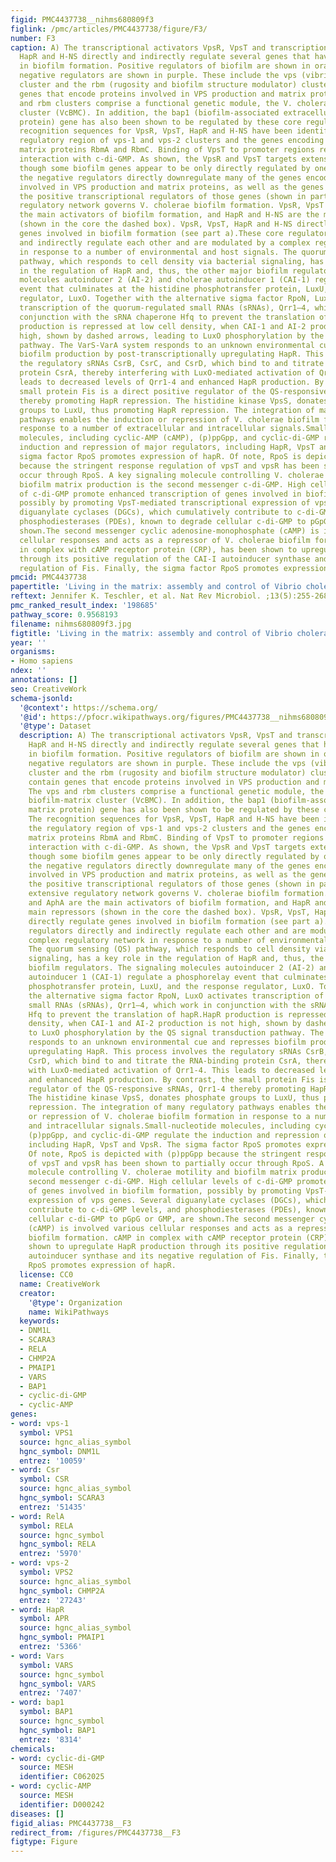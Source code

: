 ```yaml
---
figid: PMC4437738__nihms680809f3
figlink: /pmc/articles/PMC4437738/figure/F3/
number: F3
caption: A) The transcriptional activators VpsR, VpsT and transcriptional repressors
  HapR and H-NS directly and indirectly regulate several genes that have key roles
  in biofilm formation. Positive regulators of biofilm are shown in orange, while
  negative regulators are shown in purple. These include the vps (vibrio polysaccharide)
  cluster and the rbm (rugosity and biofilm structure modulator) cluster, which contain
  genes that encode proteins involved in VPS production and matrix proteins. The vps
  and rbm clusters comprise a functional genetic module, the V. cholerae biofilm-matrix
  cluster (VcBMC). In addition, the bap1 (biofilm-associated extracellular matrix
  protein) gene has also been shown to be regulated by these core regulators. The
  recognition sequences for VpsR, VpsT, HapR and H-NS have been identified in the
  regulatory region of vps-1 and vps-2 clusters and the genes encoding the extracellular
  matrix proteins RbmA and RbmC. Binding of VpsT to promoter regions requires its
  interaction with c-di-GMP. As shown, the VpsR and VpsT targets extensively overlap,
  though some biofilm genes appear to be only directly regulated by one. Additionally,
  the negative regulators directly downregulate many of the genes encoding proteins
  involved in VPS production and matrix proteins, as well as the genes that encode
  the positive transcriptional regulators of those genes (shown in part b).B) An extensive
  regulatory network governs V. cholerae biofilm formation. VpsR, VpsT and AphA are
  the main activators of biofilm formation, and HapR and H-NS are the main repressors
  (shown in the core the dashed box). VpsR, VpsT, HapR and H-NS directly regulate
  genes involved in biofilm formation (see part a).These core regulators directly
  and indirectly regulate each other and are modulated by a complex regulatory network
  in response to a number of environmental and host signals. The quorum sensing (QS)
  pathway, which responds to cell density via bacterial signaling, has a key role
  in the regulation of HapR and, thus, the other major biofilm regulators. The signaling
  molecules autoinducer 2 (AI-2) and cholerae autoinducer 1 (CAI-1) regulate a phosphorelay
  event that culminates at the histidine phosphotransfer protein, LuxU, and the response
  regulator, LuxO. Together with the alternative sigma factor RpoN, LuxO activates
  transcription of the quorum-regulated small RNAs (sRNAs), Qrr1–4, which work in
  conjunction with the sRNA chaperone Hfq to prevent the translation of hapR.HapR
  production is repressed at low cell density, when CAI-1 and AI-2 production is not
  high, shown by dashed arrows, leading to LuxO phosphorylation by the QS signal transduction
  pathway. The VarS-VarA system responds to an unknown environmental cue and represses
  biofilm production by post-transcriptionally upregulating HapR. This process involves
  the regulatory sRNAs CsrB, CsrC, and CsrD, which bind to and titrate the RNA-binding
  protein CsrA, thereby interfering with LuxO-mediated activation of Qrr1-4. This
  leads to decreased levels of Qrr1-4 and enhanced HapR production. By contrast, the
  small protein Fis is a direct positive regulator of the QS-responsive sRNAs, Qrr1-4
  thereby promoting HapR repression. The histidine kinase VpsS, donates phosphate
  groups to LuxU, thus promoting HapR repression. The integration of many regulatory
  pathways enables the induction or repression of V. cholerae biofilm formation in
  response to a number of extracellular and intracellular signals.Small-nucleotide
  molecules, including cyclic-AMP (cAMP), (p)ppGpp, and cyclic-di-GMP regulate the
  induction and repression of major regulators, including HapR, VpsT and VpsR. The
  sigma factor RpoS promotes expression of hapR. Of note, RpoS is depicted with (p)ppGpp
  because the stringent response regulation of vpsT and vpsR has been shown to partially
  occur through RpoS. A key signaling molecule controlling V. cholerae motility and
  biofilm matrix production is the second messenger c-di-GMP. High cellular levels
  of c-di-GMP promote enhanced transcription of genes involved in biofilm formation,
  possibly by promoting VpsT-mediated transcriptional expression of vps genes. Several
  diguanylate cyclases (DGCs), which cumulatively contribute to c-di-GMP levels, and
  phosphodiesterases (PDEs), known to degrade cellular c-di-GMP to pGpG or GMP, are
  shown.The second messenger cyclic adenosine-monophosphate (cAMP) is involved various
  cellular responses and acts as a repressor of V. cholerae biofilm formation. cAMP
  in complex with cAMP receptor protein (CRP), has been shown to upregulate HapR production
  through its positive regulation of the CAI-I autoinducer synthase and its negative
  regulation of Fis. Finally, the sigma factor RpoS promotes expression of hapR.
pmcid: PMC4437738
papertitle: 'Living in the matrix: assembly and control of Vibrio cholerae biofilms.'
reftext: Jennifer K. Teschler, et al. Nat Rev Microbiol. ;13(5):255-268.
pmc_ranked_result_index: '198685'
pathway_score: 0.9568193
filename: nihms680809f3.jpg
figtitle: 'Living in the matrix: assembly and control of Vibrio cholerae biofilms'
year: ''
organisms:
- Homo sapiens
ndex: ''
annotations: []
seo: CreativeWork
schema-jsonld:
  '@context': https://schema.org/
  '@id': https://pfocr.wikipathways.org/figures/PMC4437738__nihms680809f3.html
  '@type': Dataset
  description: A) The transcriptional activators VpsR, VpsT and transcriptional repressors
    HapR and H-NS directly and indirectly regulate several genes that have key roles
    in biofilm formation. Positive regulators of biofilm are shown in orange, while
    negative regulators are shown in purple. These include the vps (vibrio polysaccharide)
    cluster and the rbm (rugosity and biofilm structure modulator) cluster, which
    contain genes that encode proteins involved in VPS production and matrix proteins.
    The vps and rbm clusters comprise a functional genetic module, the V. cholerae
    biofilm-matrix cluster (VcBMC). In addition, the bap1 (biofilm-associated extracellular
    matrix protein) gene has also been shown to be regulated by these core regulators.
    The recognition sequences for VpsR, VpsT, HapR and H-NS have been identified in
    the regulatory region of vps-1 and vps-2 clusters and the genes encoding the extracellular
    matrix proteins RbmA and RbmC. Binding of VpsT to promoter regions requires its
    interaction with c-di-GMP. As shown, the VpsR and VpsT targets extensively overlap,
    though some biofilm genes appear to be only directly regulated by one. Additionally,
    the negative regulators directly downregulate many of the genes encoding proteins
    involved in VPS production and matrix proteins, as well as the genes that encode
    the positive transcriptional regulators of those genes (shown in part b).B) An
    extensive regulatory network governs V. cholerae biofilm formation. VpsR, VpsT
    and AphA are the main activators of biofilm formation, and HapR and H-NS are the
    main repressors (shown in the core the dashed box). VpsR, VpsT, HapR and H-NS
    directly regulate genes involved in biofilm formation (see part a).These core
    regulators directly and indirectly regulate each other and are modulated by a
    complex regulatory network in response to a number of environmental and host signals.
    The quorum sensing (QS) pathway, which responds to cell density via bacterial
    signaling, has a key role in the regulation of HapR and, thus, the other major
    biofilm regulators. The signaling molecules autoinducer 2 (AI-2) and cholerae
    autoinducer 1 (CAI-1) regulate a phosphorelay event that culminates at the histidine
    phosphotransfer protein, LuxU, and the response regulator, LuxO. Together with
    the alternative sigma factor RpoN, LuxO activates transcription of the quorum-regulated
    small RNAs (sRNAs), Qrr1–4, which work in conjunction with the sRNA chaperone
    Hfq to prevent the translation of hapR.HapR production is repressed at low cell
    density, when CAI-1 and AI-2 production is not high, shown by dashed arrows, leading
    to LuxO phosphorylation by the QS signal transduction pathway. The VarS-VarA system
    responds to an unknown environmental cue and represses biofilm production by post-transcriptionally
    upregulating HapR. This process involves the regulatory sRNAs CsrB, CsrC, and
    CsrD, which bind to and titrate the RNA-binding protein CsrA, thereby interfering
    with LuxO-mediated activation of Qrr1-4. This leads to decreased levels of Qrr1-4
    and enhanced HapR production. By contrast, the small protein Fis is a direct positive
    regulator of the QS-responsive sRNAs, Qrr1-4 thereby promoting HapR repression.
    The histidine kinase VpsS, donates phosphate groups to LuxU, thus promoting HapR
    repression. The integration of many regulatory pathways enables the induction
    or repression of V. cholerae biofilm formation in response to a number of extracellular
    and intracellular signals.Small-nucleotide molecules, including cyclic-AMP (cAMP),
    (p)ppGpp, and cyclic-di-GMP regulate the induction and repression of major regulators,
    including HapR, VpsT and VpsR. The sigma factor RpoS promotes expression of hapR.
    Of note, RpoS is depicted with (p)ppGpp because the stringent response regulation
    of vpsT and vpsR has been shown to partially occur through RpoS. A key signaling
    molecule controlling V. cholerae motility and biofilm matrix production is the
    second messenger c-di-GMP. High cellular levels of c-di-GMP promote enhanced transcription
    of genes involved in biofilm formation, possibly by promoting VpsT-mediated transcriptional
    expression of vps genes. Several diguanylate cyclases (DGCs), which cumulatively
    contribute to c-di-GMP levels, and phosphodiesterases (PDEs), known to degrade
    cellular c-di-GMP to pGpG or GMP, are shown.The second messenger cyclic adenosine-monophosphate
    (cAMP) is involved various cellular responses and acts as a repressor of V. cholerae
    biofilm formation. cAMP in complex with cAMP receptor protein (CRP), has been
    shown to upregulate HapR production through its positive regulation of the CAI-I
    autoinducer synthase and its negative regulation of Fis. Finally, the sigma factor
    RpoS promotes expression of hapR.
  license: CC0
  name: CreativeWork
  creator:
    '@type': Organization
    name: WikiPathways
  keywords:
  - DNM1L
  - SCARA3
  - RELA
  - CHMP2A
  - PMAIP1
  - VARS
  - BAP1
  - cyclic-di-GMP
  - cyclic-AMP
genes:
- word: vps-1
  symbol: VPS1
  source: hgnc_alias_symbol
  hgnc_symbol: DNM1L
  entrez: '10059'
- word: Csr
  symbol: CSR
  source: hgnc_alias_symbol
  hgnc_symbol: SCARA3
  entrez: '51435'
- word: RelA
  symbol: RELA
  source: hgnc_symbol
  hgnc_symbol: RELA
  entrez: '5970'
- word: vps-2
  symbol: VPS2
  source: hgnc_alias_symbol
  hgnc_symbol: CHMP2A
  entrez: '27243'
- word: НapR
  symbol: APR
  source: hgnc_alias_symbol
  hgnc_symbol: PMAIP1
  entrez: '5366'
- word: Vars
  symbol: VARS
  source: hgnc_symbol
  hgnc_symbol: VARS
  entrez: '7407'
- word: bap1
  symbol: BAP1
  source: hgnc_symbol
  hgnc_symbol: BAP1
  entrez: '8314'
chemicals:
- word: cyclic-di-GMP
  source: MESH
  identifier: C062025
- word: cyclic-AMP
  source: MESH
  identifier: D000242
diseases: []
figid_alias: PMC4437738__F3
redirect_from: /figures/PMC4437738__F3
figtype: Figure
---
```

